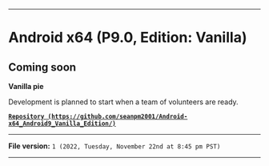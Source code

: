 
***

# Android x64 (P9.0, Edition: Vanilla)

## Coming soon

**Vanilla pie**

Development is planned to start when a team of volunteers are ready.

**[`Repository (https://github.com/seanpm2001/Android-x64_Android9_Vanilla_Edition/)`](https://github.com/seanpm2001/Android-x64_Android9_Vanilla_Edition/)**

***

**File version:** `1 (2022, Tuesday, November 22nd at 8:45 pm PST)`

***

